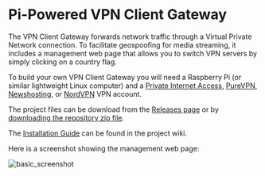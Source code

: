 <h1>Pi-Powered VPN Client Gateway</h1>
The VPN Client Gateway forwards network traffic through a Virtual Private Network connection. To facilitate geospoofing for media streaming, it includes a management web page that allows you to switch VPN servers by simply clicking on a country flag.

To build your own VPN Client Gateway you will need a Raspberry Pi (or similar lightweight Linux computer) and a [Private Internet Access](https://www.privateinternetaccess.com), [PureVPN](https://www.purevpn.com/), [Newshosting](https://www.newshosting.com/), or [NordVPN](https://www.nordvpn.com/) VPN account.

The project files can be download from the [Releases page](https://github.com/mr-canoehead/vpn_client_gateway/releases) or by [downloading the repository zip file](https://github.com/mr-canoehead/vpn_client_gateway/archive/master.zip).

The [Installation Guide](https://github.com/mr-canoehead/vpn_client_gateway/wiki/Installation-Guide) can be found in the project wiki.

Here is a screenshot showing the management web page:

![basic_screenshot](https://cloud.githubusercontent.com/assets/10369989/6698111/0762937e-ccb3-11e4-898e-b9be8fe8ef5e.png)
